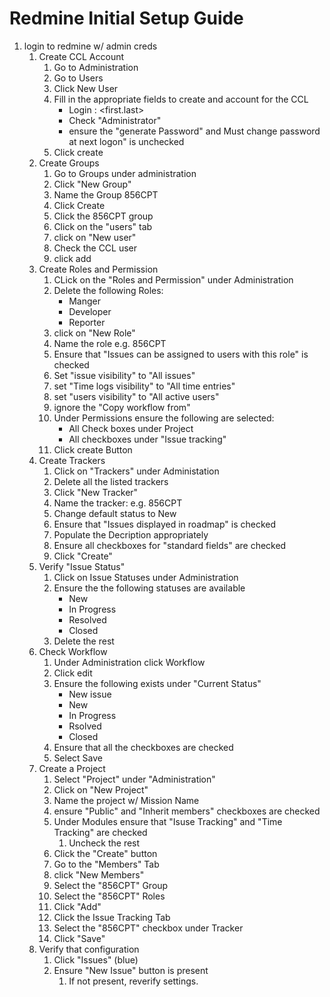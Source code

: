 
# Redmine Initial Setup Guide

1. login to redmine w/ admin creds
	1. Create CCL Account
		1. Go to Administration
		2. Go to Users
		3. Click New User
		4. Fill in the appropriate fields to create and account for the CCL
			* Login : <first.last>
			* Check "Administrator"
			* ensure the "generate Password" and Must change password at next logon" is unchecked
		5. Click create
	2. Create Groups
		1. Go to Groups under administration
		2. Click "New Group"
		3. Name the Group 856CPT
		4. Click Create
		5. Click the 856CPT group
		6. Click on the "users" tab
		7. click on "New user"
		8. Check the CCL user
		9. click add
	3. Create Roles and Permission
		1. CLick on the "Roles and Permission" under Administration
		2. Delete the following Roles:
			* Manger
			* Developer
			* Reporter
		3. click on "New Role"
		4.  Name the role e.g. 856CPT
		5. Ensure that "Issues can be assigned to users with this role" is checked
		6. Set "issue visibility" to "All issues"
		7. set "Time logs visibility" to "All time entries"
		8. set "users visibility" to "All active users"
		9. ignore the "Copy workflow from"
		10. Under Permissions ensure the following are selected:
			* All Check boxes under Project
			* All checkboxes under "Issue tracking"
		11. Click create Button
	4. Create Trackers
		1. Click on "Trackers" under Administation
		2. Delete all the listed trackers
		3. Click "New Tracker"
		4. Name the tracker: e.g. 856CPT
		5. Change default status to New
		6. Ensure that "Issues displayed in roadmap" is checked
		7. Populate the Decription appropriately
		8. Ensure all checkboxes for "standard fields" are checked
		9. Click "Create"
	5. Verify "Issue Status"
		1. Click on Issue Statuses under Administration
		2. Ensure the the following statuses are available
			* New
			* In Progress
			* Resolved
			* Closed
		3. Delete the rest
	6. Check Workflow
		1. Under Administration click Workflow
		2. Click edit
		3. Ensure the following exists under "Current Status"
			* New issue
			* New
			* In Progress
			* Rsolved
			* Closed
		4. Ensure that all the checkboxes are checked
		5. Select Save
	7. Create a Project
		1. Select "Project" under "Administration"
		2. Click on "New Project"
		3. Name the project w/ Mission Name
		4. ensure "Public" and "Inherit members" checkboxes are checked
		5. Under Modules ensure that "Isuse Tracking" and "Time Tracking" are checked
			1. Uncheck the rest
		7. Click the "Create" button
		8. Go to the "Members" Tab
		9. click "New Members"
		10. Select the "856CPT" Group
		11. Select the "856CPT" Roles
		12. Click "Add"
		13. Click the Issue Tracking Tab
		14. Select the "856CPT" checkbox under Tracker
		15. Click "Save"
	8. Verify that configuration
		1. Click "Issues" (blue)
		2. Ensure "New Issue" button is present
			1. If not present, reverify settings.	
